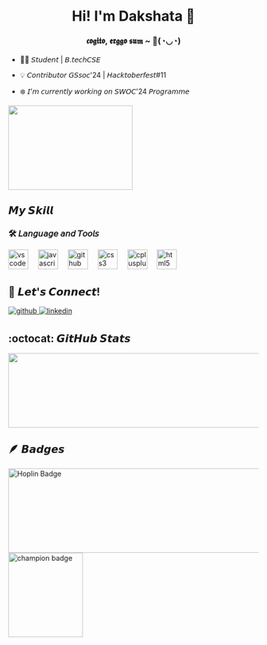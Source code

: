 #### **<div align="center"> <h1>Hi! I'm Dakshata <span class="wave">👋</span></h1> <h3> 𝖈𝖔𝖌𝖎𝖙𝖔, 𝖊𝖗𝖌𝖌𝖔 𝖘𝖚𝖒 ~ 🌸(◔◡◔) </h3></div>**  
<div align="left">
   
- 👩‍🎓 𝘚𝘵𝘶𝘥𝘦𝘯𝘵 | 𝘉.𝘵𝘦𝘤𝘩𝘊𝘚𝘌 
- 💡 𝘊𝘰𝘯𝘵𝘳𝘪𝘣𝘶𝘵𝘰𝘳 𝘎𝘚𝘴𝘰𝘤'24 | 𝘏𝘢𝘤𝘬𝘵𝘰𝘣𝘦𝘳𝘧𝘦𝘴𝘵#11
- ❄️ 𝘐’𝘮 𝘤𝘶𝘳𝘳𝘦𝘯𝘵𝘭𝘺 𝘸𝘰𝘳𝘬𝘪𝘯𝘨 𝘰𝘯 𝘚𝘞𝘖𝘊'24 𝘗𝘳𝘰𝘨𝘳𝘢𝘮𝘮𝘦

  </div>

  
<div align="centre">
<img src="https://images.gamebanana.com/img/ico/sprays/55bcafb27b56e.gif" align="centre" height="170" width="250">
</div>
   
   ## 𝙈𝙮 𝙎𝙠𝙞𝙡𝙡
<h3 align="centre">🛠 𝘓𝘢𝘯𝘨𝘶𝘢𝘨𝘦 𝘢𝘯𝘥 𝘛𝘰𝘰𝘭𝘴</h3>

<div align="left">
  <img src="https://cdn.jsdelivr.net/gh/devicons/devicon/icons/vscode/vscode-original.svg" height="40" alt="vscode logo"  />
  <img width="12" />
  <img src="https://cdn.jsdelivr.net/gh/devicons/devicon/icons/javascript/javascript-original.svg" height="40" alt="javascript logo"  />
  <img width="12" />
  <img src="https://cdn.jsdelivr.net/gh/devicons/devicon/icons/github/github-original.svg" height="40" alt="github logo"  />
  <img width="12" />
  <img src="https://cdn.jsdelivr.net/gh/devicons/devicon/icons/css3/css3-original.svg" height="40" alt="css3 logo"  />
  <img width="12" />
  <img src="https://cdn.jsdelivr.net/gh/devicons/devicon/icons/cplusplus/cplusplus-original.svg" height="40" alt="cplusplus logo"  />
  <img width="12" />
  <img src="https://cdn.jsdelivr.net/gh/devicons/devicon/icons/html5/html5-original.svg" height="40" alt="html5 logo"  />
</div>

## 🔗 𝙇𝙚𝙩'𝙨 𝘾𝙤𝙣𝙣𝙚𝙘𝙩!  

<div align="left">
<a href="https://github.com/daky2024" target="_blank">
<img src=https://img.shields.io/badge/github-%2324292e.svg?&style=for-the-badge&logo=github&logoColor=white alt=github style="margin-bottom: 5px;" />
</a>
<a href="https://linkedin.com/in/daky2024" target="_blank">
<img src=https://img.shields.io/badge/linkedin-%231E77B5.svg?&style=for-the-badge&logo=linkedin&logoColor=white alt=linkedin style="margin-bottom: 5px;" />
</a>  
</div>  
  
## :octocat: 𝙂𝙞𝙩𝙃𝙪𝙗 𝙎𝙩𝙖𝙩𝙨

  <div align="left">
    <img src="https://github-readme-stats.vercel.app/api?username=the-matrixneo&theme=midnight-purple&show_icons=true&hide_border=true&count_private=true" width="550" height="150" ></div>
   
## 🪶 𝘽𝙖𝙙𝙜𝙚𝙨
   <div align ="left">
   <img src="https://github.com/user-attachments/assets/ea33cc0b-f355-413c-afef-4ce17e57f3dd" alt="Hoplin Badge" width="550" height="170">
   <img src="https://github.com/user-attachments/assets/2a18d6dd-b1c3-4959-8748-ce328df4dec1" alt="champion badge" width="150 " height="170">

   </div>


    










  

